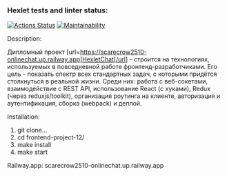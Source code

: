 ### Hexlet tests and linter status:
[![Actions Status](https://github.com/Scarecrow2510/frontend-project-12/workflows/hexlet-check/badge.svg)](https://github.com/Scarecrow2510/frontend-project-12/actions)
[![Maintainability](https://api.codeclimate.com/v1/badges/6808c91f916ab0188b22/maintainability)](https://codeclimate.com/github/Scarecrow2510/frontend-project-12/maintainability)

Description:

Дипломный проект [url=https://scarecrow2510-onlinechat.up.railway.app]HexletChat[/url] - строится на технологиях, используемых в повседневной работе фронтенд-разработчиками.
Его цель - показать спектр всех стандартных задач, с которыми придётся столкнуться в реальной жизни.
Среди них: работа с веб-сокетами, взаимодействие с REST API, использование React (с хуками), Redux (через reduxjs/toolkit), организация роутинга на клиенте, авторизация и аутентификация, сборка (webpack) и деплой.

Installation:

1. git clone...
2. cd frontend-project-12/
3. make install
4. make start

Railway.app: scarecrow2510-onlinechat.up.railway.app